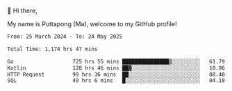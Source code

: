 👋 Hi there,

My name is Puttapong (Ma), welcome to my GitHub profile!

<!--START_SECTION:waka-->

```txt
From: 25 March 2024 - To: 24 May 2025

Total Time: 1,174 hrs 47 mins

Go                   725 hrs 55 mins ███████████████▒░░░░░░░░░   61.79 %
Kotlin               128 hrs 46 mins ██▓░░░░░░░░░░░░░░░░░░░░░░   10.96 %
HTTP Request         99 hrs 36 mins  ██░░░░░░░░░░░░░░░░░░░░░░░   08.48 %
SQL                  49 hrs 6 mins   █░░░░░░░░░░░░░░░░░░░░░░░░   04.18 %
```

<!--END_SECTION:waka-->
